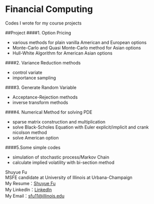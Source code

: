 # Financial Computing
Codes I wrote for my course projects

##Project
####1. Option Pricing
- various methods for plain vanilla American and European options
- Monte-Carlo and Quasi Monte-Carlo method for Asian options
- Hull-White Algorithm for American Asian options

####2. Variance Reduction methods
- control variate
- importance sampling

####3. Generate Random Variable 
- Acceptance-Rejection methods
- inverse transform methods

####4. Numerical Method for solving PDE
- sparse matrix construction and multiplication
- solve Black-Scholes Equation with Euler explicit/implicit and crank nicolson method
- solve American option

####5.Some simple codes
- simulation of stochastic process/Markov Chain
- calculate implied volatility with bi-section method


> 
Shuyue Fu<br>
MSFE candidate at University of Illinois at Urbana-Champaign<br>
My Resume：[Shuyue Fu](https://github.com/fushuyue/Financial_Computing/raw/master/MyResume/MyResume.pdf)<br>
My Linkedln：[Linkedln](https://www.linkedin.com/in/shuyuefu)<br>
My Email：sfu11@illinois.edu
